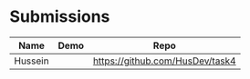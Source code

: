 # Submissions

| Name | Demo | Repo |
| ---- | ---- | ---- |
| Hussein|      |https://github.com/HusDev/task4|
